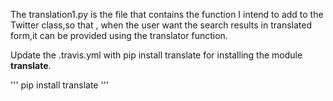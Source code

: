 The translation1.py is the file that contains the function I intend to add to the Twitter class,so that , when the user want the search results in translated form,it can be provided using the translator function.

Update the .travis.yml with pip install translate for installing the module <b>translate</b>.

'''
pip install translate
'''
